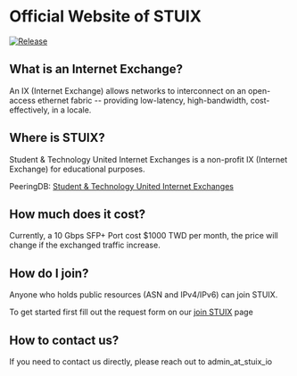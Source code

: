 # Official Website of STUIX
[![Release](https://github.com/STU-IX/stuix.io/actions/workflows/release.yml/badge.svg)](https://github.com/STU-IX/stuix.io/actions/workflows/release.yml)

## What is an Internet Exchange?

An IX (Internet Exchange) allows networks to interconnect on an open-access ethernet fabric -- providing low-latency, high-bandwidth, cost-effectively, in a locale.

## Where is STUIX?
Student & Technology United Internet Exchanges is a non-profit IX (Internet Exchange) for educational purposes.

PeeringDB: [Student & Technology United Internet Exchanges](https://www.peeringdb.com/ix/3352)

## How much does it cost?
Currently, a 10 Gbps SFP+ Port cost $1000 TWD per month, the price will change if the exchanged traffic increase.

## How do I join?

Anyone who holds public resources (ASN and IPv4/IPv6) can join STUIX.

To get started first fill out the request form on our [join STUIX](https://stuix.io/join/) page

## How to contact us?

If you need to contact us directly, please reach out to admin_at_stuix_io
